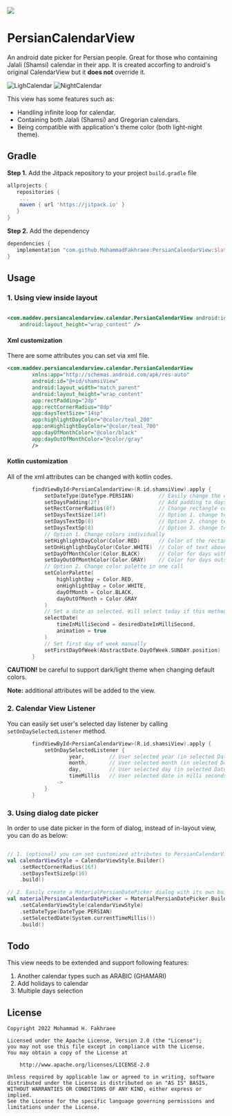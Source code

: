 [![](https://jitpack.io/v/MohammadFakhraee/PersianCalendarView.svg)](https://jitpack.io/#MohammadFakhraee/PersianCalendarView)

# PersianCalendarView

An android date picker for Persian people. Great for those who containing Jalali (Shamsi) calendar in their app. It is created accorfing to
android's original CalendarView but it **does not** override it.

![LighCalendar](https://user-images.githubusercontent.com/52785844/208228358-d8009619-1f89-4281-bce8-d590e92e9eda.PNG)
![NightCalendar](https://user-images.githubusercontent.com/52785844/208228243-9ef80f50-c41b-4816-8110-b43c288dd184.PNG)

This view has some features such as:

* Handling infinite loop for calendar.
* Containing both Jalali (Shamsi) and Gregorian calendars.
* Being compatible with application's theme color (both light-night theme).

## Gradle

**Step 1.** Add the Jitpack repository to your project `build.gradle` file

```gradle
allprojects {
   repositories {
    ...
    maven { url 'https://jitpack.io' }
   }
}
```

**Step 2.** Add the dependency

```gradle
dependencies {
   implementation "com.github.MohammadFakhraee:PersianCalendarView:$latest_version"
}
```

## Usage

### 1. Using view inside layout

```xml

<com.maddev.persiancalendarview.calendar.PersianCalendarView android:id="@+id/shamsiView" android:layout_width="match_parent"
    android:layout_height="wrap_content" />
```

#### Xml customization

There are some attributes you can set via xml file.

```xml
<com.maddev.persiancalendarview.calendar.PersianCalendarView
        xmlns:app="http://schemas.android.com/apk/res-auto"
        android:id="@+id/shamsiView"
        android:layout_width="match_parent"
        android:layout_height="wrap_content"
        app:rectPadding="2dp"
        app:rectCornerRadius="8dp"
        app:daysTextSize="14sp"
        app:highlightDayColor="@color/teal_200"
        app:onHighlightDayColor="@color/teal_700"
        app:dayOfMonthColor="@color/black"
        app:dayOutOfMonthColor="@color/gray"
        />                 
```

#### Kotlin customization

All of the xml attributes can be changed with kotlin codes.

```kotlin
        findViewById<PersianCalendarView>(R.id.shamsiView).apply {
            setDateType(DateType.PERSIAN)        // Easily change the calendar type you wanna show (DateType.PERSIAN, DateType.GREGORIAN)
            setDaysPadding(2f)                   // Add padding to days rectangle
            setRectCornerRadius(8f)              // Change rectangle corner radius
            setDaysTextSize(14f)                 // Option 1. change text size with float
            setDaysTextDp(8)                     // Option 2. change text size with dp
            setDaysTextSp(8)                     // Option 3. change text size with sp
            // Option 1. Change colors individually
            setHighlightDayColor(Color.RED)      // Color of the rectangle and today's text color
            setOnHighlightDayColor(Color.WHITE)  // Color of text above the rectangle
            setDayOfMonthColor(Color.BLACK)      // Color for days within the shown month
            setDayOutOfMonthColor(Color.GRAY)    // Color for days outside of the shown month
            // Option 2. Change color palette in one call
            setColorPalette(
                highlightDay = Color.RED,
                onHighlightDay = Color.WHITE,
                dayOfMonth = Color.BLACK,
                dayOutOfMonth = Color.GRAY
            )
            // Set a date as selected. Will select today if this method is not called
            selectDate(
                timeInMilliSecond = desiredDateInMilliSecond,
                animation = true
            )
            // Set first day of week manually
            setFirstDayOfWeek(AbstractDate.DayOfWeek.SUNDAY.position)
        }
```

**CAUTION!** be careful to support dark/light theme when changing default colors.

**Note:** additional attributes will be added to the view.

### 2. Calendar View Listener

You can easily set user's selected day listener by calling `setOnDaySelectedListener` method.

```kotlin
        findViewById<PersianCalendarView>(R.id.shamsiView).apply {
            setOnDaySelectedListener { 
                    year,        // User selected year (in selected DateType)
                    month,       // User selected month (in selected DateType)
                    day,         // User selected day (in selected DateType)
                    timeMillis   // User selected date in milli seconds
                ->
            }
        }
```

### 3. Using dialog date picker

In order to use date picker in the form of dialog, instead of in-layout view, you can do as below:

```kotlin

// 1. (optional) you can set customized attributes to PersianCalendarView by creating a CalendarViewStyle instance in a builder pattern:
val calendarViewStyle = CalendarViewStyle.Builder()
    .setRectCornerRadius(16f)
    .setDaysTextSizeSp(10)
    .build()

// 2. Easily create a MaterialPersianDatePicker dialog with its own builder class as below:
val materialPersianCalendarDatePicker = MaterialPersianDatePicker.Builder()
    .setCalendarViewStyle(calendarViewStyle)
    .setDateType(DateType.PERSIAN)
    .setSelectedDate(System.currentTimeMillis())
    .build()
```

## Todo

This view needs to be extended and support following features:

1. Another calendar types such as ARABIC (GHAMARI)
2. Add holidays to calendar
3. Multiple days selection

## License

    Copyright 2022 Mohammad H. Fakhraee

    Licensed under the Apache License, Version 2.0 (the "License");
    you may not use this file except in compliance with the License.
    You may obtain a copy of the License at

        http://www.apache.org/licenses/LICENSE-2.0

    Unless required by applicable law or agreed to in writing, software
    distributed under the License is distributed on an "AS IS" BASIS,
    WITHOUT WARRANTIES OR CONDITIONS OF ANY KIND, either express or implied.
    See the License for the specific language governing permissions and
    limitations under the License.
